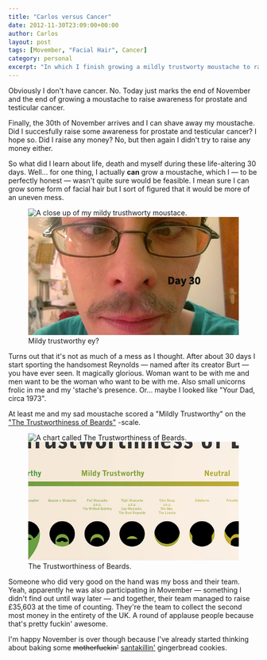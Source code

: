 ```yaml
---
title: "Carlos versus Cancer"
date: 2012-11-30T23:09:00+00:00
author: Carlos
layout: post
tags: [Movember, "Facial Hair", Cancer]
category: personal
excerpt: "In which I finish growing a mildly trustworty moustache to raise awareness for men’s health issues, such as prostate cancer, testicular cancer and men’s suicide."
---
```

Obviously I don't have cancer. No. Today just marks the end of November and the end of growing a moustache to raise awareness for prostate and testicular cancer.

Finally, the 30th of November arrives and I can shave away my moustache. Did I succesfully raise some awareness for prostate and testicular cancer? I hope so. Did I raise any money? No, but then again I didn't try to raise any money either.

So what did I learn about life, death and myself during these life-altering 30 days. Well… for one thing, I actually **can** grow a moustache, which I — to be perfectly honest — wasn't quite sure would be feasible. I mean sure I can grow some form of facial hair but I sort of figured that it would be more of an uneven mess.

<figure>
    <img class="js-lazy-load" data-original="/assets/posts/2012/11/day-30.jpg" alt="A close up of my mildy trusthworty moustace.">
  <noscript>
    <img src="/assets/posts/2012/11/day-30.jpg" alt="A close up of my mildy trusthworty moustace.">
  </noscript>
  <figcaption>Mildy trustworthy ey?</figcaption>
</figure>

Turns out that it's not as much of a mess as I thought. After about 30 days I start sporting the handsomest Reynolds — named after its creator Burt — you have ever seen. It magically glorious. Woman want to be with me and men want to be the woman who want to be with me. Also small unicorns frolic in me and my 'stache's presence. Or… maybe I looked like "Your Dad, circa 1973".

At least me and my sad moustache scored a "Mildly Trustworthy" on the ["The Trustworthiness of Beards"](http://pixelspread.com/images/beards_trust_2.jpg) -scale.

<figure>
    <img class="js-lazy-load" data-original="/assets/posts/2012/11/scale.jpg" alt="A chart called The Trustworthiness of Beards.">
  <noscript>
    <img src="/assets/posts/2012/11/scale.jpg" alt="A chart called The Trustworthiness of Beards.">
  </noscript>
  <figcaption>The Trustworthiness of Beards.</figcaption>
</figure>

Someone who did very good on the hand was my boss and their team. Yeah, apparently he was also participating in Movember — something I didn't find out until way later — and together, their team managed to raise £35,603 at the time of counting. They're the team to collect the second most money in the entirety of the UK. A round of applause people because that's pretty fuckin' awesome.

I'm happy November is over though because I've already started thinking about baking some <del>motherfuckin'</del> <ins>santakillin'</ins> gingerbread cookies.